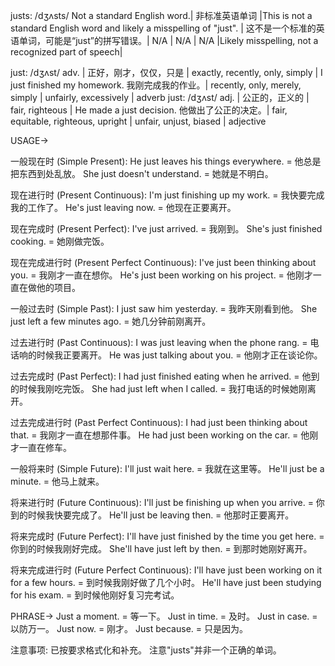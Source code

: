 justs: /dʒʌsts/
Not a standard English word.| 非标准英语单词 |This is not a standard English word and likely a misspelling of "just". | 这不是一个标准的英语单词，可能是“just”的拼写错误。|  N/A | N/A | N/A |Likely misspelling, not a recognized part of speech|

just: /dʒʌst/
adv. | 正好，刚才，仅仅，只是 | exactly, recently, only, simply |  I just finished my homework. 我刚完成我的作业。| recently, only, merely, simply | unfairly, excessively | adverb
just: /dʒʌst/
adj. | 公正的，正义的 | fair, righteous |  He made a just decision. 他做出了公正的决定。| fair, equitable, righteous, upright | unfair, unjust, biased | adjective



USAGE->

一般现在时 (Simple Present):
He just leaves his things everywhere. = 他总是把东西到处乱放。
She just doesn't understand. = 她就是不明白。

现在进行时 (Present Continuous):
I'm just finishing up my work. = 我快要完成我的工作了。
He's just leaving now. = 他现在正要离开。

现在完成时 (Present Perfect):
I've just arrived. = 我刚到。
She's just finished cooking. = 她刚做完饭。

现在完成进行时 (Present Perfect Continuous):
I've just been thinking about you. = 我刚才一直在想你。
He's just been working on his project. = 他刚才一直在做他的项目。

一般过去时 (Simple Past):
I just saw him yesterday. = 我昨天刚看到他。
She just left a few minutes ago. = 她几分钟前刚离开。

过去进行时 (Past Continuous):
I was just leaving when the phone rang. = 电话响的时候我正要离开。
He was just talking about you. = 他刚才正在谈论你。

过去完成时 (Past Perfect):
I had just finished eating when he arrived. = 他到的时候我刚吃完饭。
She had just left when I called. = 我打电话的时候她刚离开。

过去完成进行时 (Past Perfect Continuous):
I had just been thinking about that. = 我刚才一直在想那件事。
He had just been working on the car. = 他刚才一直在修车。

一般将来时 (Simple Future):
I'll just wait here. = 我就在这里等。
He'll just be a minute. = 他马上就来。

将来进行时 (Future Continuous):
I'll just be finishing up when you arrive. = 你到的时候我快要完成了。
He'll just be leaving then. = 他那时正要离开。

将来完成时 (Future Perfect):
I'll have just finished by the time you get here. = 你到的时候我刚好完成。
She'll have just left by then. = 到那时她刚好离开。

将来完成进行时 (Future Perfect Continuous):
I'll have just been working on it for a few hours. = 到时候我刚好做了几个小时。
He'll have just been studying for his exam. = 到时候他刚好复习完考试。


PHRASE->
Just a moment. = 等一下。
Just in time. = 及时。
Just in case. = 以防万一。
Just now. = 刚才。
Just because. = 只是因为。


注意事项:  已按要求格式化和补充。 注意"justs"并非一个正确的单词。
